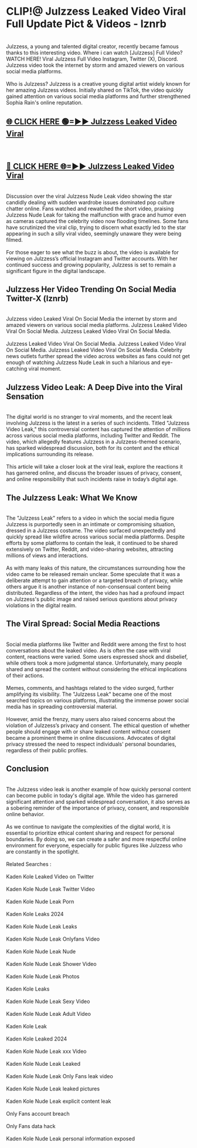 # CLIP!@ Julzzess Leaked Video Viral Full Update Pict & Videos - lznrb
<br>
Julzzess, a young and talented digital creator, recently became famous thanks to this interesting video. Where i can watch [Julzzess] Full Video? WATCH HERE! Viral Julzzess Full Video Instagram, Twitter (X), Discord. Julzzess video took the internet by storm and amazed viewers on various social media platforms.
<br><br>
Who is Julzzess? Julzzess is a creative young digital artist widely known for her amazing Julzzess videos. Initially shared on TikTok, the video quickly gained attention on various social media platforms and further strengthened Sophia Rain's online reputation.
<br>
<h2><a href="https://bestclip.site?title=Julzzess">🌐 CLICK HERE 🟢=►► Julzzess Leaked Video Viral</a></h2>
<br>
<h2><a href="https://bestclip.site?title=Julzzess">🔴 CLICK HERE 🌐=►► Julzzess Leaked Video Viral</a></h2>
<br>
Discussion over the viral Julzzess Nude Leak video showing the star candidly dealing with sudden wardrobe issues dominated pop culture chatter online. Fans watched and rewatched the short video, praising Julzzess Nude Leak for taking the malfunction with grace and humor even as cameras captured the celebrity video now flooding timelines. Some fans have scrutinized the viral clip, trying to discern what exactly led to the star appearing in such a silly viral video, seemingly unaware they were being filmed.
<br><br>
For those eager to see what the buzz is about, the video is available for viewing on Julzzess’s official Instagram and Twitter accounts. With her continued success and growing popularity, Julzzess is set to remain a significant figure in the digital landscape.
<br>
<h2>Julzzess Her Video Trending On Social Media Twitter-X (lznrb)</h2>
<br>
Julzzess video Leaked Viral On Social Media the internet by storm and amazed viewers on various social media platforms. Julzzess Leaked Video Viral On Social Media. Julzzess Leaked Video Viral On Social Media.
<br><br>
Julzzess Leaked Video Viral On Social Media. Julzzess Leaked Video Viral On Social Media. Julzzess Leaked Video Viral On Social Media. Celebrity news outlets further spread the video across websites as fans could not get enough of watching Julzzess Nude Leak in such a hilarious and eye-catching viral moment.
<br>
<h2>Julzzess Video Leak: A Deep Dive into the Viral Sensation</h2>
<br>
The digital world is no stranger to viral moments, and the recent leak involving Julzzess is the latest in a series of such incidents. Titled "Julzzess Video Leak," this controversial content has captured the attention of millions across various social media platforms, including Twitter and Reddit. The video, which allegedly features Julzzess in a Julzzess-themed scenario, has sparked widespread discussion, both for its content and the ethical implications surrounding its release.
<br><br>
This article will take a closer look at the viral leak, explore the reactions it has garnered online, and discuss the broader issues of privacy, consent, and online responsibility that such incidents raise in today’s digital age.
<br>
<h2>The Julzzess Leak: What We Know</h2>
<br>
The "Julzzess Leak" refers to a video in which the social media figure Julzzess is purportedly seen in an intimate or compromising situation, dressed in a Julzzess costume. The video surfaced unexpectedly and quickly spread like wildfire across various social media platforms. Despite efforts by some platforms to contain the leak, it continued to be shared extensively on Twitter, Reddit, and video-sharing websites, attracting millions of views and interactions.
<br><br>
As with many leaks of this nature, the circumstances surrounding how the video came to be released remain unclear. Some speculate that it was a deliberate attempt to gain attention or a targeted breach of privacy, while others argue it is another instance of non-consensual content being distributed. Regardless of the intent, the video has had a profound impact on Julzzess's public image and raised serious questions about privacy violations in the digital realm.
<br>
<h2>The Viral Spread: Social Media Reactions</h2>
<br>
Social media platforms like Twitter and Reddit were among the first to host conversations about the leaked video. As is often the case with viral content, reactions were varied. Some users expressed shock and disbelief, while others took a more judgmental stance. Unfortunately, many people shared and spread the content without considering the ethical implications of their actions.
<br><br>
Memes, comments, and hashtags related to the video surged, further amplifying its visibility. The "Julzzess Leak" became one of the most searched topics on various platforms, illustrating the immense power social media has in spreading controversial material.
<br><br>
However, amid the frenzy, many users also raised concerns about the violation of Julzzess’s privacy and consent. The ethical question of whether people should engage with or share leaked content without consent became a prominent theme in online discussions. Advocates of digital privacy stressed the need to respect individuals' personal boundaries, regardless of their public profiles.
<br>
<h2>Conclusion</h2>
<br>
The Julzzess video leak is another example of how quickly personal content can become public in today's digital age. While the video has garnered significant attention and sparked widespread conversation, it also serves as a sobering reminder of the importance of privacy, consent, and responsible online behavior.
<br><br>
As we continue to navigate the complexities of the digital world, it is essential to prioritize ethical content sharing and respect for personal boundaries. By doing so, we can create a safer and more respectful online environment for everyone, especially for public figures like Julzzess who are constantly in the spotlight.
<br><br>
Related Searches :
<br><br>
Kaden Kole Leaked Video on Twitter
<br><br>
Kaden Kole Nude Leak Twitter Video
<br><br>
Kaden Kole Nude Leak Porn
<br><br>
Kaden Kole Leaks 2024
<br><br>
Kaden Kole Nude Leak Leaks
<br><br>
Kaden Kole Nude Leak Onlyfans Video
<br><br>
Kaden Kole Nude Leak Nude
<br><br>
Kaden Kole Nude Leak Shower Video
<br><br>
Kaden Kole Nude Leak Photos
<br><br>
Kaden Kole Leaks
<br><br>
Kaden Kole Nude Leak Sexy Video
<br><br>
Kaden Kole Nude Leak Adult Video
<br><br>
Kaden Kole Leak
<br><br>
Kaden Kole Leaked 2024
<br><br>
Kaden Kole Nude Leak xxx Video
<br><br>
Kaden Kole Nude Leak Leaked
<br><br>
Kaden Kole Nude Leak Only Fans leak video
<br><br>
Kaden Kole Nude Leak leaked pictures
<br><br>
Kaden Kole Nude Leak explicit content leak
<br><br>
Only Fans account breach
<br><br>
Only Fans data hack
<br><br>
Kaden Kole Nude Leak personal information exposed